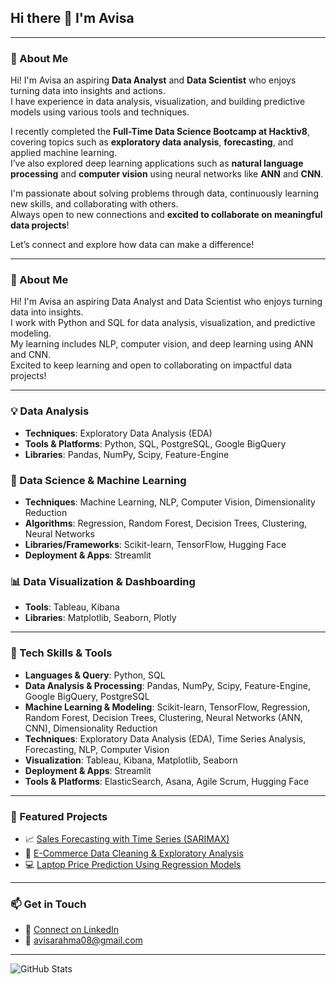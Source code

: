 ## Hi there 👋 I'm Avisa

---

### 👋 About Me

Hi! I'm Avisa an aspiring **Data Analyst** and **Data Scientist** who enjoys turning data into insights and actions.  
I have experience in data analysis, visualization, and building predictive models using various tools and techniques.

I recently completed the **Full-Time Data Science Bootcamp at Hacktiv8**, covering topics such as **exploratory data analysis**, **forecasting**, and applied machine learning.  
I’ve also explored deep learning applications such as **natural language processing** and **computer vision** using neural networks like **ANN** and **CNN**.

I'm passionate about solving problems through data, continuously learning new skills, and collaborating with others.  
Always open to new connections and **excited to collaborate on meaningful data projects**!

Let’s connect and explore how data can make a difference!

---

### 👋 About Me

Hi! I'm Avisa an aspiring Data Analyst and Data Scientist who enjoys turning data into insights.  
I work with Python and SQL for data analysis, visualization, and predictive modeling.  
My learning includes NLP, computer vision, and deep learning using ANN and CNN.  
Excited to keep learning and open to collaborating on impactful data projects!

---

### 💡 Data Analysis
- **Techniques**: Exploratory Data Analysis (EDA)
- **Tools & Platforms**: Python, SQL, PostgreSQL, Google BigQuery  
- **Libraries**: Pandas, NumPy, Scipy, Feature-Engine  

### 🤖 Data Science & Machine Learning
- **Techniques**: Machine Learning, NLP, Computer Vision, Dimensionality Reduction  
- **Algorithms**: Regression, Random Forest, Decision Trees, Clustering, Neural Networks  
- **Libraries/Frameworks**: Scikit-learn, TensorFlow, Hugging Face  
- **Deployment & Apps**: Streamlit  

### 📊 Data Visualization & Dashboarding
- **Tools**: Tableau, Kibana  
- **Libraries**: Matplotlib, Seaborn, Plotly

---

### 🧠 Tech Skills & Tools

- **Languages & Query**: Python, SQL  
- **Data Analysis & Processing**: Pandas, NumPy, Scipy, Feature-Engine, Google BigQuery, PostgreSQL  
- **Machine Learning & Modeling**: Scikit-learn, TensorFlow, Regression, Random Forest, Decision Trees, Clustering, Neural Networks (ANN, CNN), Dimensionality Reduction  
- **Techniques**: Exploratory Data Analysis (EDA), Time Series Analysis, Forecasting, NLP, Computer Vision  
- **Visualization**: Tableau, Kibana, Matplotlib, Seaborn  
- **Deployment & Apps**: Streamlit  
- **Tools & Platforms**: ElasticSearch, Asana, Agile Scrum, Hugging Face

---

### 🚀 Featured Projects
- 📈 [Sales Forecasting with Time Series (SARIMAX)](link-ke-repo)
- 🧹 [E-Commerce Data Cleaning & Exploratory Analysis](link-ke-repo)
- 💻 [Laptop Price Prediction Using Regression Models](link-ke-repo)

---

### 📫 Get in Touch
- 💼 [Connect on LinkedIn](https://www.linkedin.com/in/avisa-rahma-benedicta-7b354a200/)
- 📧 avisarahma08@gmail.com

---

![GitHub Stats](https://github-readme-stats.vercel.app/api?username=avisarahmab&show_icons=true&theme=radical)


<!--
**avisarahmab/avisarahmab** is a ✨ _special_ ✨ repository because its `README.md` (this file) appears on your GitHub profile.

Here are some ideas to get you started:

- 🔭 I’m currently working on ...
- 🌱 I’m currently learning ...
- 👯 I’m looking to collaborate on ...
- 🤔 I’m looking for help with ...
- 💬 Ask me about ...
- 📫 How to reach me: ...
- 😄 Pronouns: ...
- ⚡ Fun fact: ...
-->
